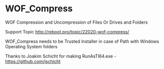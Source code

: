 # WOF_Compress
WOF Compression and Uncompression of Files Or Drives and Folders

Support Topic http://reboot.pro/topic/22020-wof-compress/

WOF_Compress needs to be Trusted Installer in case of Path with Windows Operating System folders

Thanks to Joakim Schicht for making RunAsTI64.exe - https://github.com/jschicht
